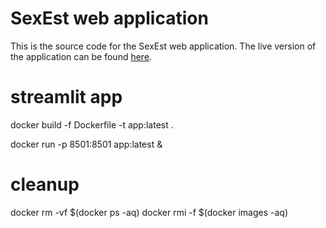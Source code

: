 # SexEst web application

This is the source code for the SexEst web application.
The live version of the application can be found [here](http://sexest.cyi.ac.cy/).

# streamlit app

docker build -f Dockerfile -t app:latest .

docker run -p 8501:8501 app:latest &

# cleanup

docker rm -vf $(docker ps -aq)
docker rmi -f $(docker images -aq)